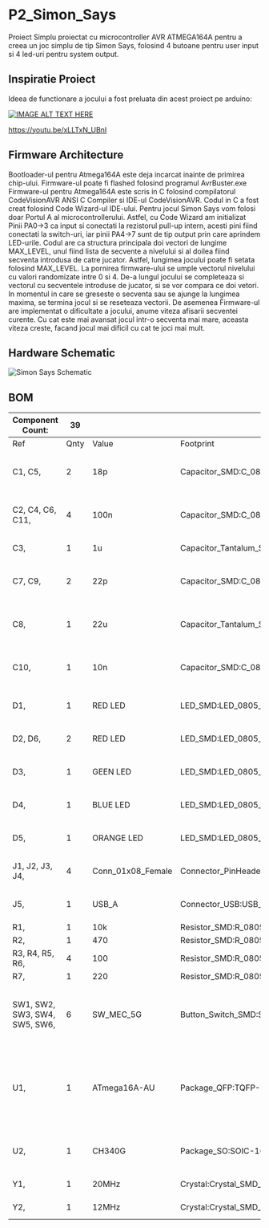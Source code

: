 # P2_Simon_Says
Proiect Simplu proiectat cu microcontroller AVR ATMEGA164A pentru a creea un joc simplu de tip Simon Says, folosind 4 butoane pentru user input si 4 led-uri pentru system output. 

## Inspiratie Proiect
Ideea de functionare a jocului a fost preluata din acest proiect pe arduino:

[![IMAGE ALT TEXT HERE](https://img.youtube.com/vi/xLLTxN_UBnI/0.jpg)](https://www.youtube.com/watch?v=xLLTxN_UBnI)

https://youtu.be/xLLTxN_UBnI

## Firmware Architecture
Bootloader-ul pentru Atmega164A este deja incarcat inainte de primirea chip-ului. Firmware-ul poate fi flashed folosind programul AvrBuster.exe
Firmware-ul pentru Atmega164A este scris in C folosind compilatorul CodeVisionAVR ANSI C Compiler si IDE-ul CodeVisionAVR. Codul in C  a fost creat folosind Code Wizard-ul IDE-ului.
Pentru jocul Simon Says vom folosi doar Portul A al microcontrollerului. Astfel, cu Code Wizard am initializat Pinii PA0->3 ca input si conectati la rezistorul pull-up intern, acesti pini fiind conectati la switch-uri, iar pinii PA4->7 sunt de tip output prin care aprindem LED-urile.
Codul are ca structura principala doi vectori de lungime MAX_LEVEL, unul fiind lista de secvente a nivelului si al doilea fiind secventa introdusa de catre jucator.
Astfel, lungimea jocului poate fi setata folosind MAX_LEVEL. La pornirea firmware-ului se umple vectorul nivelului cu valori randomizate intre 0 si 4. De-a lungul jocului se completeaza si vectorul cu secventele introduse de jucator, si se vor compara ce doi vetori. In momentul in care se greseste o secventa sau se ajunge la lungimea maxima, se termina jocul si se reseteaza vectorii.
De asemenea Firmware-ul are implementat o dificultate a jocului, anume viteza afisarii secventei curente. Cu cat este mai avansat jocul intr-o secventa mai mare, aceasta viteza creste, facand jocul mai dificil cu cat te joci mai mult.

## Hardware Schematic 
![Simon Says Schematic](https://user-images.githubusercontent.com/107213955/173852601-c4251566-8397-4a43-937b-b6ac5f7ba3bf.jpg)

## BOM 

| Component Count:               | 39   |                   |                                                            |                                                         |
|--------------------------------|------|-------------------|------------------------------------------------------------|---------------------------------------------------------|
| Ref                            | Qnty | Value             | Footprint                                                  | Description                                             |
| C1, C5,                        | 2    | 18p               | Capacitor_SMD:C_0805_2012Metric                            | Capacitor symbol for simulation only                    |
| C2, C4, C6, C11,               | 4    | 100n              | Capacitor_SMD:C_0805_2012Metric                            | Capacitor symbol for simulation only                    |
| C3,                            | 1    | 1u                | Capacitor_Tantalum_SMD:CP_EIA-3216-18_Kemet-A              | Polarized capacitor                                     |
| C7, C9,                        | 2    | 22p               | Capacitor_SMD:C_0805_2012Metric                            | Capacitor symbol for simulation only                    |
| C8,                            | 1    | 22u               | Capacitor_Tantalum_SMD:CP_EIA-3216-12_Kemet-S              | Capacitor symbol for simulation only                    |
| C10,                           | 1    | 10n               | Capacitor_SMD:C_0805_2012Metric                            | Capacitor symbol for simulation only                    |
| D1,                            | 1    | RED LED           | LED_SMD:LED_0805_2012Metric                                | Light emitting diode                                    |
| D2, D6,                        | 2    | RED  LED          | LED_SMD:LED_0805_2012Metric                                | Light emitting diode                                    |
| D3,                            | 1    | GEEN LED          | LED_SMD:LED_0805_2012Metric                                | Light emitting diode                                    |
| D4,                            | 1    | BLUE LED          | LED_SMD:LED_0805_2012Metric                                | Light emitting diode                                    |
| D5,                            | 1    | ORANGE LED        | LED_SMD:LED_0805_2012Metric                                | Light emitting diode                                    |
| J1, J2, J3, J4,                | 4    | Conn_01x08_Female | Connector_PinHeader_1.00mm:PinHeader_1x08_P1.00mm_Vertical | Generic 1x8 Connector                                   |
| J5,                            | 1    | USB_A             | Connector_USB:USB_A_Molex_67643_Horizontal                 | USB Type A connector                                    |
| R1,                            | 1    | 10k               | Resistor_SMD:R_0805_2012Metric                             | Resistor                                                |
| R2,                            | 1    | 470               | Resistor_SMD:R_0805_2012Metric                             | Resistor                                                |
| R3, R4, R5, R6,                | 4    | 100               | Resistor_SMD:R_0805_2012Metric                             | Resistor                                                |
| R7,                            | 1    | 220               | Resistor_SMD:R_0805_2012Metric                             | Resistor                                                |
| SW1, SW2, SW3, SW4, SW5, SW6,  | 6    | SW_MEC_5G         | Button_Switch_SMD:SW_MEC_5GSH9                             | MEC 5G single pole normally-open tactile switch         |
| U1,                            | 1    | ATmega16A-AU      | Package_QFP:TQFP-44_10x10mm_P0.8mm                         | 16MHz, 16kB Flash, 1kB SRAM, 512B EEPROM, JTAG, TQFP-44 |
| U2,                            | 1    | CH340G            | Package_SO:SOIC-16_3.9x9.9mm_P1.27mm                       | USB serial converter, UART, SOIC-16                     |
| Y1,                            | 1    | 20MHz             | Crystal:Crystal_SMD_HC49-SD_HandSoldering                  | Two pin crystal                                         |
| Y2,                            | 1    | 12MHz             | Crystal:Crystal_SMD_HC49-SD_HandSoldering                  | Two pin crystal                                         |
